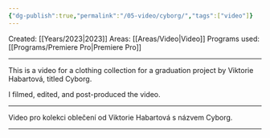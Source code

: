 ```yaml
---
{"dg-publish":true,"permalink":"/05-video/cyborg/","tags":["video"]}
---
```


Created: [[Years/2023\|2023]]
Areas: [[Areas/Video\|Video]]
Programs used: [[Programs/Premiere Pro\|Premiere Pro]]

---
This is a video for a clothing collection for a graduation project by Viktorie Habartová, 
titled Cyborg.  

I filmed, edited, and post-produced the video.

---
Video pro kolekci oblečení od Viktorie Habartová s názvem Cyborg.

---
